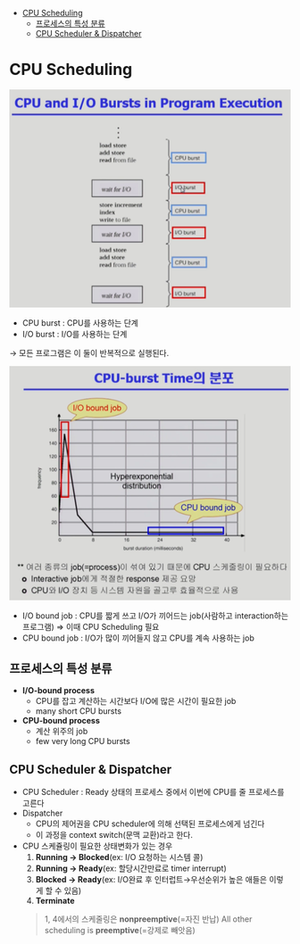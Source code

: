 - [CPU Scheduling](#cpu-scheduling)
  - [프로세스의 특성 분류](#프로세스의-특성-분류)
  - [CPU Scheduler \& Dispatcher](#cpu-scheduler--dispatcher)

# CPU Scheduling

![Untitled](CPU%20Scheduling%200968c01ce3e54bb9bb08ee857d620217/Untitled.png)

- CPU burst : CPU를 사용하는 단계
- I/O burst : I/O를 사용하는 단계

→ 모든 프로그램은 이 둘이 반복적으로 실행된다.

![Untitled](CPU%20Scheduling%200968c01ce3e54bb9bb08ee857d620217/Untitled%201.png)

- I/O bound job : CPU를 짧게 쓰고 I/O가 끼어드는 job(사람하고 interaction하는 프로그램) ⇒ 이때 CPU Scheduling 필요
- CPU bound job : I/O가 많이 끼어들지 않고 CPU를 계속 사용하는 job

## 프로세스의 특성 분류

- **I/O-bound process**
  - CPU를 잡고 계산하는 시간보다 I/O에 많은 시간이 필요한 job
  - many short CPU bursts
- **CPU-bound process**
  - 계산 위주의 job
  - few very long CPU bursts

## CPU Scheduler & Dispatcher

- CPU Scheduler : Ready 상태의 프로세스 중에서 이번에 CPU를 줄 프로세스를 고른다
- Dispatcher
  - CPU의 제어권을 CPU scheduler에 의해 선택된 프로세스에게 넘긴다
  - 이 과정을 context switch(문맥 교환)라고 한다.
- CPU 스케쥴링이 필요한 상태변화가 있는 경우
  1. **Running → Blocked**(ex: I/O 요청하는 시스템 콜)
  2. **Running → Ready**(ex: 할당시간만료로 timer interrupt)
  3. **Blocked → Ready**(ex: I/O완료 후 인터럽트→우선순위가 높은 애들은 이렇게 할 수 있음)
  4. **Terminate**
  > 1, 4에서의 스케줄링은 **nonpreemptive**(=자진 반납)
  > All other scheduling is **preemptive**(=강제로 빼앗음)

